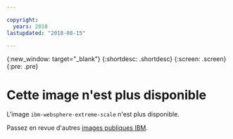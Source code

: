 ```yaml
---

copyright:
  years: 2018
lastupdated: "2018-08-15"

---
```


{:new_window: target="_blank"}
{:shortdesc: .shortdesc}
{:screen: .screen}
{:pre: .pre}

# Cette image n'est plus disponible

L'image `ibm-websphere-extreme-scale` n'est plus disponible.

Passez en revue d'autres [images publiques IBM](/docs/services/RegistryImages/index.html#ibm_images).

